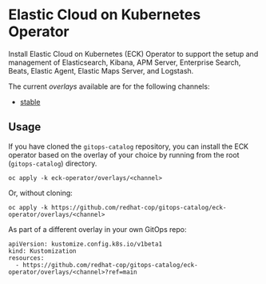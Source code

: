 # Elastic Cloud on Kubernetes Operator

Install Elastic Cloud on Kubernetes (ECK) Operator to support the setup and management of Elasticsearch, Kibana, APM Server, Enterprise Search, Beats, Elastic Agent, Elastic Maps Server, and Logstash.

The current *overlays* available are for the following channels:

* [stable](overlays/stable)

## Usage

If you have cloned the `gitops-catalog` repository, you can install the ECK operator based on the overlay of your choice by running from the root (`gitops-catalog`) directory.

```
oc apply -k eck-operator/overlays/<channel>
```

Or, without cloning:

```
oc apply -k https://github.com/redhat-cop/gitops-catalog/eck-operator/overlays/<channel>
```

As part of a different overlay in your own GitOps repo:

```
apiVersion: kustomize.config.k8s.io/v1beta1
kind: Kustomization
resources:
  - https://github.com/redhat-cop/gitops-catalog/eck-operator/overlays/<channel>?ref=main
 ```
